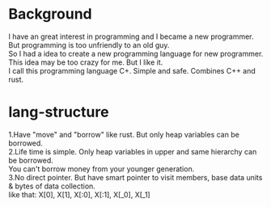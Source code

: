 # Background #
I have an great interest in programming and I became a new programmer.  
But programming is too unfriendly to an old guy.  
So I had a idea to create a new programming language for new programmer.  
This idea may be too crazy for me. But I like it.  
I call this programming language C+. Simple and safe. Combines C++ and rust.  
# lang-structure #
1.Have "move" and "borrow" like rust. But only heap variables can be borrowed.  
2.Life time is simple. Only heap variables in upper and same hierarchy can be borrowed.  
  You can't borrow money from your younger generation.  
3.No direct pointer. But have smart pointer to visit members, base data units & bytes of data collection.  
  like that: X[0], X[1], X[:0], X[:1], X[_0], X[_1]

